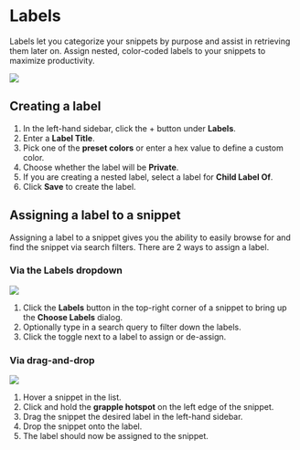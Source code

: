 # Labels

Labels let you categorize your snippets by purpose and assist in retrieving them later on. Assign nested, color-coded labels to your snippets to maximize productivity.

![](https://cdn.cacher.io/intro-snippets/creating-a-label.gif)

## Creating a label

1. In the left-hand sidebar, click the + button under **Labels**.
2. Enter a **Label Title**.
3. Pick one of the **preset colors** or enter a hex value to define a custom color.
4. Choose whether the label will be **Private**.
5. If you are creating a nested label, select a label for **Child Label Of**.
6. Click **Save** to create the label.


## Assigning a label to a snippet

Assigning a label to a snippet gives you the ability to easily browse for and find the snippet via search filters. There are 2 ways to assign a label.

### Via the Labels dropdown

![](https://cdn.cacher.io/intro-snippets/assign-labels-dropdown.gif)

1. Click the **Labels** button in the top-right corner of a snippet to bring up the **Choose Labels** dialog.
2. Optionally type in a search query to filter down the labels.
3. Click the toggle next to a label to assign or de-assign.

### Via drag-and-drop

![](https://cdn.cacher.io/intro-snippets/assign-labels-drag.gif)

1. Hover a snippet in the list.
2. Click and hold the **grapple hotspot** on the left edge of the snippet.
3. Drag the snippet the desired label in the left-hand sidebar.
4. Drop the snippet onto the label.
5. The label should now be assigned to the snippet.